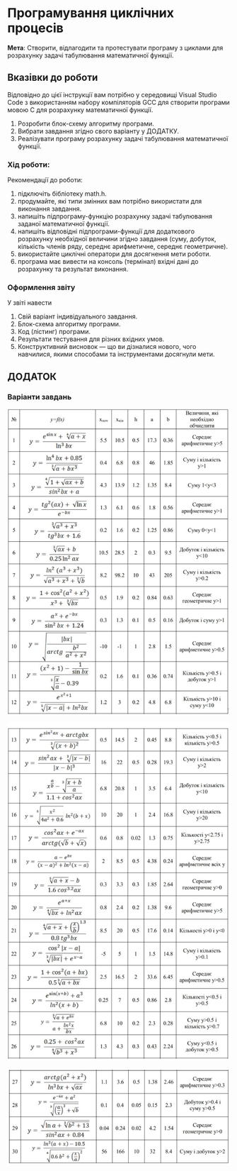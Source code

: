 # Програмування циклічних процесів
**Мета**:   Створити,   відлагодити   та   протестувати   програму  з   циклами  для розрахунку задачі табулювання математичної функції.

## Вказівки до роботи
Відповідно до цієї інструкції вам потрібно у середовищі Visual Studio Code з використанням набору компіляторів GCC для створити програми мовою C для розрахунку математичної функції.
1. Розробити блок-схему алгоритму програми.
2. Вибрати завдання згідно свого варіанту у ДОДАТКУ.
3. Реалізувати програму розрахунку задачі табулювання математичної функції.

### Хід роботи:
Рекомендації до роботи:
1. підключіть бібліотеку math.h.
2. продумайте, які типи змінних вам потрібно використати для виконання завдання.
3. напишіть підпрограму-функцію розрахунку задачі табулювання заданої математичної функції.
4. напишіть відповідні підпрограми-функції для додаткового розрахунку необхідної величини згідно завдання (суму, добуток, кількість членів ряду, середнє арифметичне, середнє геометричне).
5. використайте циклічні оператори для досягнення мети роботи.
6. програма має вивести на консоль (термінал) вхідні дані до розрахунку та результат виконання.

### Оформлення звіту
У звіті навести
1. Свій варіант індивідуального завдання.
2. Блок-схема алгоритму програми.
3. Код (лістинг) програми.
4. Результати тестування для різних вхідних умов.
5. Конструктивний висновок — що ви дізналися нового, чого навчилися, якими способами та інструментами досягнули мети.

## ДОДАТОК

### Варіанти завдань

![](images/TasksList1.png)

![](images/TasksList2.png)

![](images/TasksList3.png)
